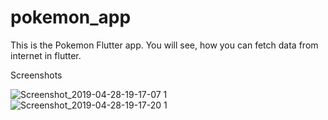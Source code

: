 # pokemon_app

This is the Pokemon Flutter app. 
You will see, how you can fetch data from internet in flutter.

Screenshots

![Screenshot_2019-04-28-19-17-07 1](https://user-images.githubusercontent.com/39396765/56865797-77d21b00-69eb-11e9-967a-79afaea6cfd1.png)
![Screenshot_2019-04-28-19-17-20 1](https://user-images.githubusercontent.com/39396765/56865806-8ae4eb00-69eb-11e9-8383-2f3d0ba9af8d.png)
